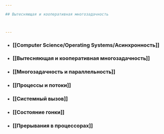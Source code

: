 ```yaml
---

## Вытесняющая и кооперативная многозадачность



---
```

- ### [[Computer Science/Operating Systems/Асинхронность]]
- ### [[Вытесняющая и кооперативная многозадачность]]
- ### [[Многозадачность и параллельность]]
- ### [[Процессы и потоки]]
- ### [[Системный вызов]]
- ### [[Состояние гонки]]
- ### [[Прерывания в процессорах]]
